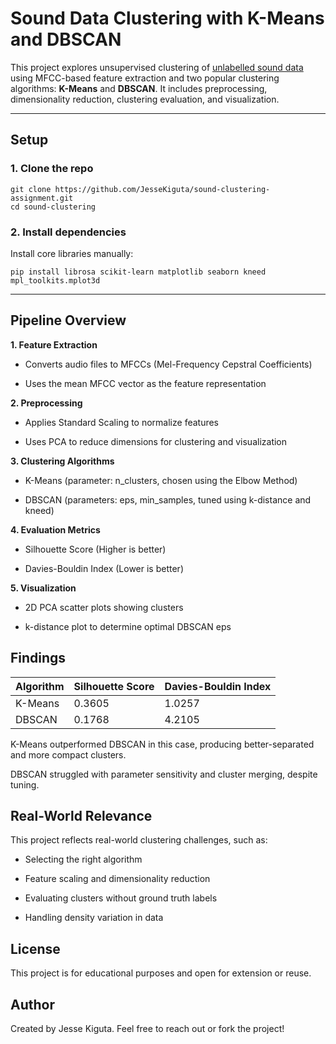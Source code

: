 # Sound Data Clustering with K-Means and DBSCAN

This project explores unsupervised clustering of [unlabelled sound data](https://drive.google.com/file/d/1bme1IuScdIWjzFkYPOcWzFOgD50MS_zR/view) using MFCC-based feature extraction and two popular clustering algorithms: **K-Means** and **DBSCAN**. It includes preprocessing, dimensionality reduction, clustering evaluation, and visualization.

---

## Setup

### 1. Clone the repo

```
git clone https://github.com/JesseKiguta/sound-clustering-assignment.git
cd sound-clustering
```

### 2. Install dependencies
Install core libraries manually:

```
pip install librosa scikit-learn matplotlib seaborn kneed mpl_toolkits.mplot3d
```

---


## Pipeline Overview
**1. Feature Extraction**

- Converts audio files to MFCCs (Mel-Frequency Cepstral Coefficients)
  
- Uses the mean MFCC vector as the feature representation

**2. Preprocessing**

- Applies Standard Scaling to normalize features

- Uses PCA to reduce dimensions for clustering and visualization

**3. Clustering Algorithms**

- K-Means (parameter: n_clusters, chosen using the Elbow Method)

- DBSCAN (parameters: eps, min_samples, tuned using k-distance and kneed)

**4. Evaluation Metrics**

- Silhouette Score (Higher is better)

- Davies-Bouldin Index (Lower is better)

**5. Visualization**

- 2D PCA scatter plots showing clusters

- k-distance plot to determine optimal DBSCAN eps

## Findings
| Algorithm | Silhouette Score | Davies-Bouldin Index |
|-----------|------------------|----------------------|
| K-Means   | 0.3605           | 1.0257               |
| DBSCAN    | 0.1768           | 4.2105               |


K-Means outperformed DBSCAN in this case, producing better-separated and more compact clusters.

DBSCAN struggled with parameter sensitivity and cluster merging, despite tuning.

## Real-World Relevance
This project reflects real-world clustering challenges, such as:

- Selecting the right algorithm

- Feature scaling and dimensionality reduction

- Evaluating clusters without ground truth labels

- Handling density variation in data


## License
This project is for educational purposes and open for extension or reuse.

## Author
Created by Jesse Kiguta.
Feel free to reach out or fork the project!
